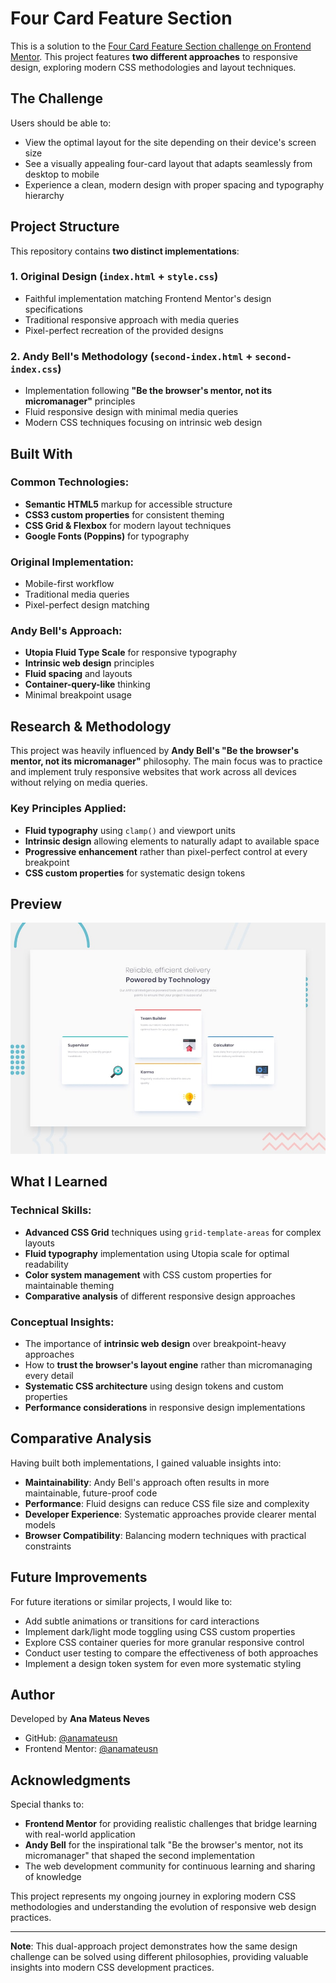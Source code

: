 # Four Card Feature Section

This is a solution to the [Four Card Feature Section challenge on Frontend Mentor](https://www.frontendmentor.io/challenges/four-card-feature-section-weK1eFYK). This project features **two different approaches** to responsive design, exploring modern CSS methodologies and layout techniques.

## The Challenge

Users should be able to:

- View the optimal layout for the site depending on their device's screen size
- See a visually appealing four-card layout that adapts seamlessly from desktop to mobile
- Experience a clean, modern design with proper spacing and typography hierarchy

## Project Structure

This repository contains **two distinct implementations**:

### 1. **Original Design** (`index.html` + `style.css`)
- Faithful implementation matching Frontend Mentor's design specifications
- Traditional responsive approach with media queries
- Pixel-perfect recreation of the provided designs

### 2. **Andy Bell's Methodology** (`second-index.html` + `second-index.css`)
- Implementation following **"Be the browser's mentor, not its micromanager"** principles
- Fluid responsive design with minimal media queries
- Modern CSS techniques focusing on intrinsic web design

## Built With

### Common Technologies:
- **Semantic HTML5** markup for accessible structure
- **CSS3 custom properties** for consistent theming
- **CSS Grid & Flexbox** for modern layout techniques
- **Google Fonts (Poppins)** for typography

### Original Implementation:
- Mobile-first workflow
- Traditional media queries
- Pixel-perfect design matching

### Andy Bell's Approach:
- **Utopia Fluid Type Scale** for responsive typography
- **Intrinsic web design** principles
- **Fluid spacing** and layouts
- **Container-query-like** thinking
- Minimal breakpoint usage

## Research & Methodology

This project was heavily influenced by **Andy Bell's "Be the browser's mentor, not its micromanager"** philosophy. The main focus was to practice and implement truly responsive websites that work across all devices without relying on media queries.

### Key Principles Applied:
- **Fluid typography** using `clamp()` and viewport units
- **Intrinsic design** allowing elements to naturally adapt to available space
- **Progressive enhancement** rather than pixel-perfect control at every breakpoint
- **CSS custom properties** for systematic design tokens

## Preview
![Design preview for the Four card feature section coding challenge](./design/desktop-preview.jpg)

## What I Learned

### Technical Skills:
- **Advanced CSS Grid** techniques using `grid-template-areas` for complex layouts
- **Fluid typography** implementation using Utopia scale for optimal readability
- **Color system management** with CSS custom properties for maintainable theming
- **Comparative analysis** of different responsive design approaches

### Conceptual Insights:
- The importance of **intrinsic web design** over breakpoint-heavy approaches
- How to **trust the browser's layout engine** rather than micromanaging every detail
- **Systematic CSS architecture** using design tokens and custom properties
- **Performance considerations** in responsive design implementations

## Comparative Analysis

Having built both implementations, I gained valuable insights into:

- **Maintainability**: Andy Bell's approach often results in more maintainable, future-proof code
- **Performance**: Fluid designs can reduce CSS file size and complexity
- **Developer Experience**: Systematic approaches provide clearer mental models
- **Browser Compatibility**: Balancing modern techniques with practical constraints

## Future Improvements

For future iterations or similar projects, I would like to:

- Add subtle animations or transitions for card interactions
- Implement dark/light mode toggling using CSS custom properties
- Explore CSS container queries for more granular responsive control
- Conduct user testing to compare the effectiveness of both approaches
- Implement a design token system for even more systematic styling

## Author

Developed by **Ana Mateus Neves**

- GitHub: [@anamateusn](https://github.com/anamateusn)
- Frontend Mentor: [@anamateusn](https://www.frontendmentor.io/profile/anamateusn)

## Acknowledgments

Special thanks to:
- **Frontend Mentor** for providing realistic challenges that bridge learning with real-world application
- **Andy Bell** for the inspirational talk "Be the browser's mentor, not its micromanager" that shaped the second implementation
- The web development community for continuous learning and sharing of knowledge

This project represents my ongoing journey in exploring modern CSS methodologies and understanding the evolution of responsive web design practices.

---

**Note**: This dual-approach project demonstrates how the same design challenge can be solved using different philosophies, providing valuable insights into modern CSS development practices.

